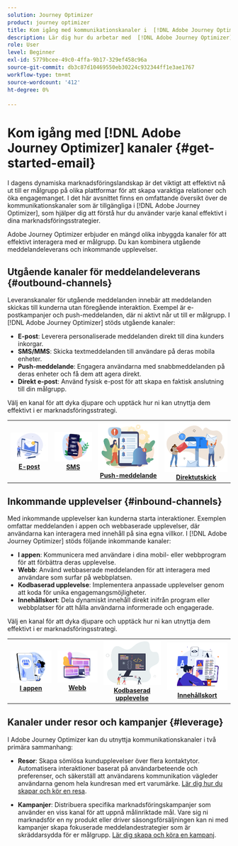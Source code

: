 ```yaml
---
solution: Journey Optimizer
product: journey optimizer
title: Kom igång med kommunikationskanaler i  [!DNL Adobe Journey Optimizer]
description: Lär dig hur du arbetar med  [!DNL Adobe Journey Optimizer] kommunikationskanaler.
role: User
level: Beginner
exl-id: 5779bcee-49c0-4ffa-9b17-329ef458c96a
source-git-commit: db3c87d10469550eb30224c932344ff1e3ae1767
workflow-type: tm+mt
source-wordcount: '412'
ht-degree: 0%

---
```


# Kom igång med [!DNL Adobe Journey Optimizer] kanaler {#get-started-email}

I dagens dynamiska marknadsföringslandskap är det viktigt att effektivt nå ut till er målgrupp på olika plattformar för att skapa varaktiga relationer och öka engagemanget. I det här avsnittet finns en omfattande översikt över de kommunikationskanaler som är tillgängliga i [!DNL Adobe Journey Optimizer], som hjälper dig att förstå hur du använder varje kanal effektivt i dina marknadsföringsstrategier.

Adobe Journey Optimizer erbjuder en mängd olika inbyggda kanaler för att effektivt interagera med er målgrupp. Du kan kombinera utgående meddelandeleverans och inkommande upplevelser.

## Utgående kanaler för meddelandeleverans {#outbound-channels}

Leveranskanaler för utgående meddelanden innebär att meddelanden skickas till kunderna utan föregående interaktion. Exempel är e-postkampanjer och push-meddelanden, där ni aktivt når ut till er målgrupp. I [!DNL Adobe Journey Optimizer] stöds utgående kanaler:

* **E-post**: Leverera personaliserade meddelanden direkt till dina kunders inkorgar.
* **SMS/MMS**: Skicka textmeddelanden till användare på deras mobila enheter.
* **Push-meddelande**: Engagera användarna med snabbmeddelanden på deras enheter och få dem att agera direkt.
* **Direkt e-post**: Använd fysisk e-post för att skapa en faktisk anslutning till din målgrupp.

Välj en kanal för att dyka djupare och upptäck hur ni kan utnyttja dem effektivt i er marknadsföringsstrategi.

<table style="table-layout:fixed"><tr style="border: 0;">
<td><a href="../email/get-started-email.md"><img alt="e-post" src="assets/do-not-localize/email.png"></a>
<div align="center"><a href="../email/get-started-email.md"><strong>E-post</strong></a></div></td>
<td><a href="../sms/get-started-sms.md"><img alt="sms" src="assets/do-not-localize/sms.png"></a>
<div align="center"><a href="../sms/get-started-sms.md"><strong>SMS</strong></a></div></td>
<td><a href="../push/get-started-push.md"><img alt="push" src="assets/do-not-localize/push.png"></a>
<div align="center"><a href="../push/get-started-push.md"><strong>Push-meddelande</strong></a></div></td>
<td><a href="../direct-mail/get-started-direct-mail.md"><img alt="direktreklam" src="assets/do-not-localize/direct-mail.jpg"></a>
<div align="center"><a href="../direct-mail/get-started-direct-mail.md"><strong>Direktutskick</strong></a></div></td>
</tr></table>

## Inkommande upplevelser {#inbound-channels}

Med inkommande upplevelser kan kunderna starta interaktioner. Exemplen omfattar meddelanden i appen och webbaserade upplevelser, där användarna kan interagera med innehåll på sina egna villkor. I [!DNL Adobe Journey Optimizer] stöds följande inkommande kanaler:

* **I appen**: Kommunicera med användare i dina mobil- eller webbprogram för att förbättra deras upplevelse.
* **Webb**: Använd webbaserade meddelanden för att interagera med användare som surfar på webbplatsen.
* **Kodbaserad upplevelse**: Implementera anpassade upplevelser genom att koda för unika engagemangsmöjligheter.
* **Innehållskort**: Dela dynamiskt innehåll direkt inifrån program eller webbplatser för att hålla användarna informerade och engagerade.

Välj en kanal för att dyka djupare och upptäck hur ni kan utnyttja dem effektivt i er marknadsföringsstrategi.

<table style="table-layout:fixed"><tr style="border: 0;">
<td><a href="../in-app/get-started-in-app.md"><img alt="i appen" src="assets/do-not-localize/inapp.jpg"></a>
<div align="center"><a href="../in-app/get-started-in-app.md"><strong>I appen</strong></a></div></td>
<td><a href="../web/get-started-web.md"><img alt="webb" src="assets/do-not-localize/web.jpg"></a>
<div align="center"><a href="../web/get-started-web.md"><strong>Webb</strong></a></div></td>
<td><a href="../code-based/get-started-code-based.md"><img alt="kodbaserad upplevelse" src="assets/do-not-localize/code.png"></a>
<div align="center"><a href="../code-based/get-started-code-based.md"><strong>Kodbaserad upplevelse</strong></a></div></td>
<td><a href="../content-card/get-started-content-card.md"><img alt="innehållskort" src="assets/do-not-localize/cards.png"></a>
<div align="center"><a href="../content-card/get-started-content-card.md"><strong>Innehållskort</strong></a></div></td>
</tr></table>


## Kanaler under resor och kampanjer {#leverage}

I Adobe Journey Optimizer kan du utnyttja kommunikationskanaler i två primära sammanhang:

* **Resor**: Skapa sömlösa kundupplevelser över flera kontaktytor. Automatisera interaktioner baserat på användarbeteende och preferenser, och säkerställ att användarens kommunikation vägleder användarna genom hela kundresan med ert varumärke. [Lär dig hur du skapar och kör en resa](../building-journeys/journey-gs.md).

* **Kampanjer**: Distribuera specifika marknadsföringskampanjer som använder en viss kanal för att uppnå målinriktade mål. Vare sig ni marknadsför en ny produkt eller driver säsongsförsäljningen kan ni med kampanjer skapa fokuserade meddelandestrategier som är skräddarsydda för er målgrupp. [Lär dig skapa och köra en kampanj](../campaigns/get-started-with-campaigns.md).

